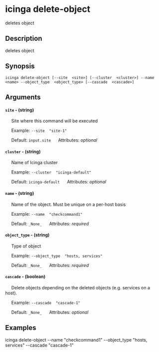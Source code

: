 # icinga delete-object

deletes object

## Description

deletes object

## Synopsis

`icinga delete-object [--site  <site>] [--cluster  <cluster>] --name  <name> --object_type  <object_type> [--cascade  <cascade>]`

## Arguments


#### `site` - (string)

&nbsp;&nbsp;&nbsp;&nbsp; Site where this command will be executed  

&nbsp;&nbsp;&nbsp;&nbsp; Example:  `--site  "site-1"`

&nbsp;&nbsp;&nbsp;&nbsp; Default: `input.site`
&nbsp;&nbsp;&nbsp;&nbsp; Attributes: _optional_  


#### `cluster` - (string)

&nbsp;&nbsp;&nbsp;&nbsp; Name of Icinga cluster  

&nbsp;&nbsp;&nbsp;&nbsp; Example:  `--cluster  "icinga-default"`

&nbsp;&nbsp;&nbsp;&nbsp; Default: `icinga-default`
&nbsp;&nbsp;&nbsp;&nbsp; Attributes: _optional_  


#### `name` - (string)

&nbsp;&nbsp;&nbsp;&nbsp; Name of the object. Must be unique on a per-host basis  

&nbsp;&nbsp;&nbsp;&nbsp; Example:  `--name  "checkcommand1"`

&nbsp;&nbsp;&nbsp;&nbsp; Default: `_None_`
&nbsp;&nbsp;&nbsp;&nbsp; Attributes: _required_  


#### `object_type` - (string)

&nbsp;&nbsp;&nbsp;&nbsp; Type of object  

&nbsp;&nbsp;&nbsp;&nbsp; Example:  `--object_type  "hosts, services"`

&nbsp;&nbsp;&nbsp;&nbsp; Default: `_None_`
&nbsp;&nbsp;&nbsp;&nbsp; Attributes: _required_  


#### `cascade` - (boolean)

&nbsp;&nbsp;&nbsp;&nbsp; Delete objects depending on the deleted objects (e.g. services on a host).  

&nbsp;&nbsp;&nbsp;&nbsp; Example:  `--cascade  "cascade-1"`

&nbsp;&nbsp;&nbsp;&nbsp; Default: `_None_`
&nbsp;&nbsp;&nbsp;&nbsp; Attributes: _optional_  



## Examples

icinga delete-object --name  "checkcommand1" --object_type  "hosts, services" --cascade  "cascade-1"

